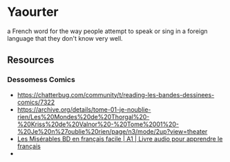 # Yaourter

a French word for the way people attempt to speak or sing in a foreign language that they don't know very well.


## Resources
### Dessomess Comics
- https://chatterbug.com/community/t/reading-les-bandes-dessinees-comics/7322
- https://archive.org/details/tome-01-je-noublie-rien/Les%20Mondes%20de%20Thorgal%20-%20Kriss%20de%20Valnor%20-%20Tome%2001%20-%20Je%20n%27oublie%20rien/page/n3/mode/2up?view=theater
- [Les Misérables BD en français facile | A1 | Livre audio pour apprendre le français
](https://www.youtube.com/watch?v=_AX4jcZGLek&t=29s)
- 

